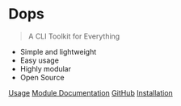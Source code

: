<!-- <img src="https://github.com/dops-cli/assets/raw/master/DOPS-Icon.svg" alt="Logo" width="250"/> -->

# Dops

> A CLI Toolkit for Everything

- Simple and lightweight
- Easy usage
- Highly modular
- Open Source

[Usage](usage.md)
[Module Documentation](modules/_modules.md)
[GitHub](https://github.com/dops-cli/dops/)
[Installation](installation.md)